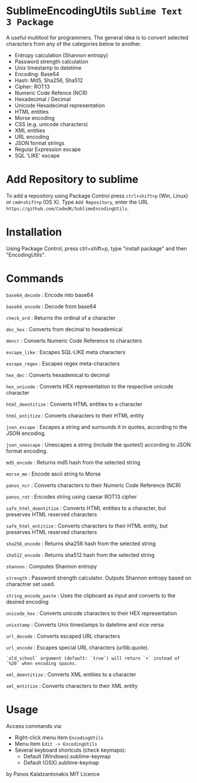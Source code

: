 # SublimeEncodingUtils `Sublime Text 3 Package`
A useful multitool for programmers. 
The general idea is to convert selected characters from 
any of the categories below to another.

- Entropy calculation (Shannon entropy)
- Password strength calculation
- Unix timestamp to datetime
- Encoding: Base64
- Hash: Md5, Sha256, Sha512
- Cipher: ROT13
- Numeric Code Refence (NCR)
- Hexadecimal / Decimal
- Unicode Hexadecimal representation
- HTML entities
- Morse encoding
- CSS (e.g. unicode characters)
- XML entities
- URL encoding
- JSON format strings
- Regular Expression escape
- SQL 'LIKE' escape

# Add Repository to sublime
To add a repository using Package Control press `ctrl+shift+p` (Win, Linux) or `cmd+shift+p` (OS X). 
Type `Add Repository`, enter the URL  `https://github.com/CodedK/SublimeEncodingUtils`. 

# Installation
Using Package Control, press ctrl+shift+p, type "install package" and then "EncodingUtils".

# Commands
`base64_decode` : Encode into base64

`base64_encode` : Decode from base64

`check_ord` : Returns the ordinal of a character

`dec_hex` : Converts from decimal to hexademical

`dencr` : Converts Numeric Code Reference to characters

`escape_like` : Escapes SQL-LIKE meta characters

`escape_regex` : Escapes regex meta-characters

`hex_dec` : Converts hexademical to decimal

`hex_unicode` : Converts HEX representation to the respective unicode character

`html_deentitize` : Converts HTML entities to a character

`html_entitize` : Converts characters to their HTML entity

`json_escape` : Escapes a string and surrounds it in quotes, according to the JSON encoding.

`json_unescape` : Unescapes a string (include the quotes!) according to JSON format encoding.

`md5_encode` : Returns md5 hash from the selected string

`morse_me` : Encode ascii string to Morse  

`panos_ncr` : Converts characters to their Numeric Code Reference (NCR)

`panos_rot` : Encodes string using caesar ROT13 cipher

`safe_html_deentitize` : Converts HTML entities to a character, but preserves HTML reserved characters

`safe_html_entitize` : Converts characters to their HTML entity, but preserves HTML reserved characters

`sha256_encode` : Returns sha256 hash from the selected string

`sha512_encode` : Returns sha512 hash from the selected string

`shannon` : Computes Shannon entropy

`strength` : Password strength calculator. Outputs Shannon entropy based on charactrer set used.

`string_encode_paste` : Uses the clipboard as input and converts to the desired encoding

`unicode_hex` : Converts unicode characters to their HEX representation

`unixstamp` : Converts Unix timestamps to datetime and vice versa

`url_decode` : Converts escaped URL characters

`url_encode` : Escapes special URL characters (urllib.quote). 
	
	`old_school` argument (default: `true`) will return `+` instead of `%20` when encoding spaces.

`xml_deentitize` : Converts XML entities to a character

`xml_entitize` : Converts characters to their XML entity


# Usage
Access commands via:

- Right-click menu item `EncodingUtils`
- Menu item `Edit -> EncodingUtils`
- Several keyboard shortcuts (check keymaps):
	- Default (Windows).sublime-keymap
	- Default (OSX).sublime-keymap

 
 by Panos Kalatzantonakis
 MIT Licence
